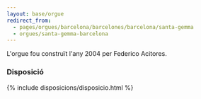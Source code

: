 ```yaml
---
layout: base/orgue
redirect_from:
  - pages/orgues/barcelona/barcelones/barcelona/santa-gemma
  - orgues/santa-gemma-barcelona
---
```


L'orgue fou construït l'any 2004 per Federico Acitores.

### Disposició

{% include disposicions/disposicio.html %}

